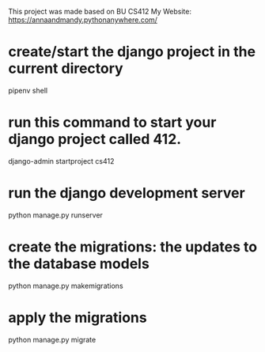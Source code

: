 This project was made based on BU CS412
My Website: https://annaandmandy.pythonanywhere.com/

# create/start the django project in the current directory
pipenv shell

# run this command to start your django project called 412.
django-admin startproject cs412

# run the django development server
python manage.py runserver

# create the migrations: the updates to the database models
python manage.py makemigrations

# apply the migrations
python manage.py migrate
